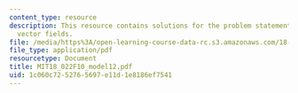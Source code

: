 ```yaml
---
content_type: resource
description: This resource contains solutions for the problem statements related to
  vector fields.
file: /media/https%3A/open-learning-course-data-rc.s3.amazonaws.com/18-022-calculus-of-several-variables-fall-2010/1c060c7252765697e11d1e8186ef7541_MIT18_022F10_model12.pdf
file_type: application/pdf
resourcetype: Document
title: MIT18_022F10_model12.pdf
uid: 1c060c72-5276-5697-e11d-1e8186ef7541
---
```

